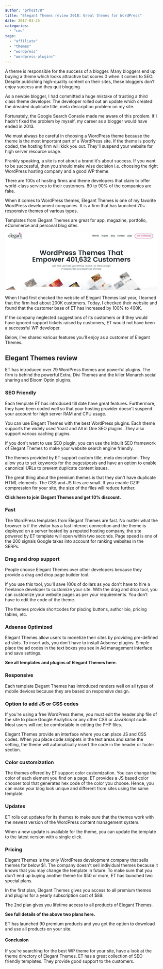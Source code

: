 ```yaml
---
author: "prhost78"
title: "Elegant Themes review 2018: Great themes for WordPress"
date: 2017-03-25
categories: 
  - "cms"
tags: 
  - "affiliate"
  - "themes"
  - "wordpress"
  - "wordpress-plugins"
---
```


A theme is responsible for the success of a blogger. Many bloggers end up buying a theme which looks attractive but scores 0 when it comes to SEO. Despite publishing high-quality content on their sites, these bloggers don't enjoy success and they quit blogging

As a newbie blogger, I had committed a huge mistake of trusting a third class theme developer. The developer rolled out an update which created the dreaded duplicate title, meta description problem on my site.

Fortunately, the Google Search Console made me aware of this problem. If I hadn't fixed the problem by myself, my career as a blogger would have ended in 2013.

We must always be careful in choosing a WordPress theme because the theme is the most important part of a WordPress site. If the theme is poorly coded, the hosting firm will kick you out. They'll suspend your website for high server resource usage.

Frankly speaking, a site is not about a brand it's about success. If you want to be successful, then you should make wise decision i.e. choosing the right WordPress hosting company and a good WP theme.

There are 100s of hosting firms and theme developers that claim to offer world-class services to their customers. 80 to 90% of the companies are fake.

When it comes to WordPress themes, Elegant Themes is one of my favorite WordPress development companies. It is a firm that has launched 70+ responsive themes of various types.

Templates from Elegant Themes are great for app, magazine, portfolio, eCommerce and personal blog sites.

![Elegant Themes review](images/Elegant-Themes.jpg)

When I had first checked the website of Elegant Themes last year, I learned that the firm had about 200K customers. Today, I checked their website and found that the customer base of ET has increased by 100% to 400K.

If the company neglected suggestions of its customers or if they would have ignored support tickets raised by customers, ET would not have been a successful WP developer.

Below, I've shared various features you'll enjoy as a customer of Elegant Themes.

## Elegant Themes review

ET has introduced over 79 WordPress themes and powerful plugins. The firm is behind the powerful Extra, Divi Themes and the killer Monarch social sharing and Bloom Optin plugins.

### SEO Friendly

Each template ET has introduced till date have great features. Furthermore, they have been coded well so that your hosting provider doesn't suspend your account for high server RAM and CPU usage.

You can use Elegant Themes with the best WordPress plugins. Each theme supports the widely used Yoast and All in One SEO plugins. They also support various caching plugins.

If you don't want to use SEO plugin, you can use the inbuilt SEO framework of Elegant Themes to make your website search engine friendly.

The themes provided by ET support custom title, meta description. They allow you to set keywords for the pages/posts and have an option to enable canonical URLs to prevent duplicate content issues.

The great thing about the premium themes is that they don't have duplicate HTML elements. The CSS and JS files are small. If you enable GZIP compression for your site, the size of the files will reduce further.

**Click here to join Elegant Themes and get 10% discount.**

### Fast

The WordPress templates from Elegant Themes are fast. No matter what the browser is if the visitor has a fast internet connection and the theme is deployed on a server hosted by a reputed hosting company, the site powered by ET template will open within two seconds. Page speed is one of the 200 signals Google takes into account for ranking websites in the SERPs.

### Drag and drop support

People choose Elegant Themes over other developers because they provide a drag and drop page builder tool.

If you use this tool, you'll save 100s of dollars as you don't have to hire a freelance developer to customize your site. With the drag and drop tool, you can customize your website pages as per your requirements. You don't have to edit the code of the theme.

The themes provide shortcodes for placing buttons, author bio, pricing tables, etc.

### Adsense Optimized

Elegant Themes allow users to monetize their sites by providing pre-defined ad slots. To insert ads, you don't have to install Adsense plugins. Simple place the ad codes in the text boxes you see in Ad management interface and save settings.

**See all templates and plugins of Elegant Themes here.**

### Responsive

Each template Elegant Themes has introduced renders well on all types of mobile devices because they are based on responsive design.

### Option to add JS or CSS codes

If you're using a free WordPress theme, you must edit the header.php file of the site to place Google Analytics or any other CSS or JavaScript code. Most users will not be comfortable in editing the PHP files.

Elegant Themes provide an interface where you can place JS and CSS codes. When you place code snippets in the text areas and same the setting, the theme will automatically insert the code in the header or footer section.

### Color customization

The themes offered by ET support color customization. You can change the color of each element you find on a page. ET provides a JS based color chooser tool that generates hex code of the color you choose. Hence, you can make your blog look unique and different from sites using the same template.

### Updates

ET rolls out updates for its themes to make sure that the themes work with the newest version of the WordPress content management system.

When a new update is available for the theme, you can update the template to the latest version with a single click.

### Pricing

Elegant Themes is the only WordPress development company that sells themes for below $1. The company doesn't sell individual themes because it knows that you may change the template in future. To make sure that you don't end up buying another theme for $50 or more, ET has launched two special plans.

In the first plan, Elegant Themes gives you access to all premium themes and plugins for a yearly subscription cost of $89.

The 2nd plan gives you lifetime access to all products of Elegant Themes.

**See full details of the above two plans here.**

ET has launched 90 premium products and you get the option to download and use all products on your site.

#### Conclusion

If you're searching for the best WP theme for your site, have a look at the theme directory of Elegant Themes. ET has a great collection of SEO friendly templates. They provide good support to the customers.
